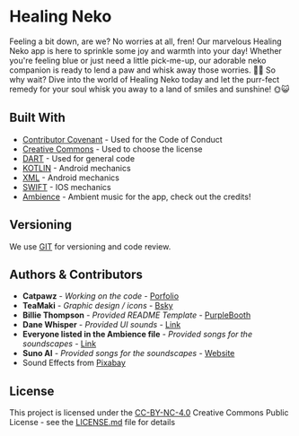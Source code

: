 # Healing Neko

Feeling a bit down, are we? No worries at all, fren! Our marvelous Healing Neko app is here to sprinkle some joy and warmth into your day! Whether you're feeling blue or just need a little pick-me-up, our adorable neko companion is ready to lend a paw and whisk away those worries. 🐾✨ So why wait? Dive into the world of Healing Neko today and let the purr-fect remedy for your soul whisk you away to a land of smiles and sunshine! 🌞😺

## Built With

  - [Contributor Covenant](https://www.contributor-covenant.org/) - Used
    for the Code of Conduct
  - [Creative Commons](https://creativecommons.org/) - Used to choose
    the license
  - [DART](https://dart.dev/) - Used for general code
  - [KOTLIN](https://kotlinlang.org/) - Android mechanics
  - [XML](https://www.w3schools.com/xml/) - Android mechanics
  - [SWIFT](https://developer.apple.com/swift/) - IOS mechanics
  - [Ambience](https://git.dynapaw.eu/fluffy_catpawz/healing_neko/src/branch/production/soundscapes.md) - Ambient music for the app, check out the credits!

## Versioning

We use [GIT](https://git-scm.com/) for versioning and code review.

## Authors & Contributors

  - **Catpawz** - *Working on the code* - [Porfolio](https://catpawz.eu)
  - **TeaMaki** - *Graphic design / icons* - [Bsky](https://bsky.app/profile/teamaki.bsky.social)
  - **Billie Thompson** - *Provided README Template* - [PurpleBooth](https://github.com/PurpleBooth)
  - **Dane Whisper** - *Provided UI sounds* - [Link](https://www.youtube.com/@danewhisper)
  - **Everyone listed in the Ambience file** - *Provided songs for the soundscapes* - [Link](https://git.dynapaw.eu/fluffy_catpawz/healing_neko/src/branch/production/soundscapes.md)
  - **Suno AI** - *Provided songs for the soundscapes* - [Website](https://suno.com)
  - Sound Effects from <a href="https://pixabay.com/sound-effects/?utm_source=link-attribution&utm_medium=referral&utm_campaign=music&utm_content=47485">Pixabay</a>

## License

This project is licensed under the [CC-BY-NC-4.0](LICENSE)
Creative Commons Public License - see the [LICENSE.md](LICENSE) file for
details
